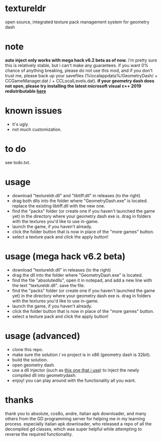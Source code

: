 # textureldr
open source, integrated texture pack management system for geometry dash

# note
**auto inject only works with mega hack v6.2 beta as of now.**
i'm pretty sure this is relatively stable, but i can't make any guarantees. if you want 0% chance of anything breaking, please do not use this mod, and if you don't trust me, please back up your savefiles (%localappdata%/GeometryDash/ + CCGameManager.dat / + CCLocalLevels.dat).
**if your geometry dash does not open, please try installing the latest microsoft visual c++ 2019 redistributable [here](https://aka.ms/vs/16/release/vc_redist.x86.exe)**

# known issues
- it's ugly.
- not much customization.

# to do
see todo.txt.

# usage
- download "textureldr.dll" and "libtiff.dll" in releases (to the right)
- drag both dlls into the folder where "GeometryDash.exe" is located. replace the existing libtiff.dll with the new one.
- find the "packs" folder (or create one if you haven't launched the game yet) in the directory where your geometry dash exe is. drag in folders with the textures you'd like to use in-game.
- launch the game, if you haven't already.
- click the folder button that is now in place of the "more games" button.
- select a texture pack and click the apply button!

# usage (mega hack v6.2 beta)
- download "textureldr.dll" in releases (to the right)
- drag the dll into the folder where "GeometryDash.exe" is located.
- find the file "absolutedlls", open it in notepad, and add a new line with the text "textureldr.dll". save the file.
- find the "packs" folder (or create one if you haven't launched the game yet) in the directory where your geometry dash exe is. drag in folders with the textures you'd like to use in-game.
- launch the game, if you haven't already.
- click the folder button that is now in place of the "more games" button.
- select a texture pack and click the apply button!

# usage (advanced)
- clone this repo.
- make sure the solution / vs project is in x86 (geometry dash is 32bit).
- build the solution.
- open geometry dash.
- use a dll injector (such as [this one that i use](https://github.com/guided-hacking/GuidedHacking-Injector)) to inject the newly compiled dll into geometrydash.
- enjoy! you can play around with the functionality all you want.

# thanks
thank you to absolute, cos8o, andre, italian apk downloader, and many others from the GD programming server for helping me in my learning process. especially italian apk downloader, who released a repo of all the decompiled gd classes, which was super helpful while attempting to reverse the required functionality.
